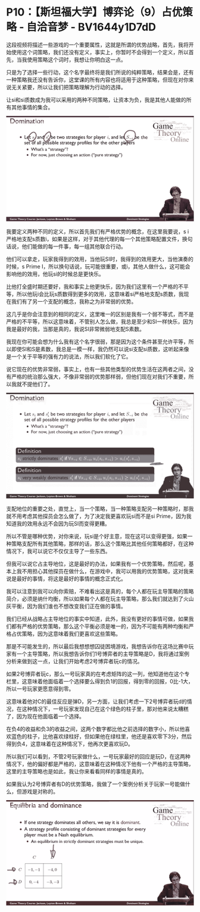 # P10：【斯坦福大学】博弈论（9）占优策略 - 自洽音梦 - BV1644y1D7dD

这段视频将描述一些游戏的一个重要属性，这就是所谓的优势战略，首先，我将开始使用这个词策略，我们还没有定义，事实上，你暂时不会得到一个定义，所以首先，当我使用策略这个词时，我想让你明白这一点。

只是为了选择一些行动，这个名字最终将是我们所说的纯粹策略，结果会是，还有一种策略我还没有告诉你，这堂课的所有内容也将适用于这种策略，但现在对你来说无关紧要，所以让我们把策略理解为行动的选择。

让si和si质数成为我可以采用的两种不同策略，让资本为负，我是其他人能做的所有其他事情的集合。

![](img/4d18d036791d7bd0fbfb2a91dcd3fa3e_1.png)

我要定义两种不同的定义，所以首先我们有严格优势的概念，在这里我要说，s i严格地支配s质数i，如果是这样，对于其他代理的每一个其他策略配置文件，换句话说，他们能做的每一件事，每一组其他联合行动。

他们可以拿走，玩家我得到的效用，当他玩SI时，我得到的效用更大，当他演奏的时候，s Prime I，所以换句话说，玩可能很重要，或i，其他人做什么，这可能会影响他的效用，他玩si的时候总是更快乐。

比他打全盛时期还要好，我和事实上他更快乐，因为我们这里有一个严格的不平等，所以他玩i会比玩s质数得到更多的效用，这意味着si严格地支配s质数，我现在我们有了另一个支配的概念，我称之为非常弱的优势。

这几乎是你会注意到的相同的定义，这里唯一的区别是我有一个弱不等式，而不是严格的不平等，所以这意味着，不管别人怎么做，我总是至少和SI一样快乐，因为我是最好的我，当那是真的，我说SI非常微弱地支配S素数。

我现在你可能会想为什么我有这个名字很弱，那是因为这个条件甚至允许平等，所以即使SI和S是素数，我总是一模一样，我仍然可以说si支配si质数，这听起来像是一个关于平等的强有力的说法，所以我们软化了它。

说它现在的优势非常弱，事实上，也有一些其他类型的优势生活在这两者之间，没有严格的统治那么强大，不像非常弱的优势那样弱，但他们现在对我们不重要，所以我就不提他们了。



![](img/4d18d036791d7bd0fbfb2a91dcd3fa3e_3.png)

支配地位的重要之处，直觉上，当一个策略，当一种策略支配另一种策略时，那我就不用考虑其他探员会怎么做了，为了决定我更喜欢玩si而不是si Prime，因为我知道我的效用永远不会因为玩SI而变得更糟。

所以不管是哪种优势，对你来说，玩si是个好主意，现在这可以变得更强，如果一种策略支配所有其他策略，那样的话，那么这个策略比其他任何策略都好，在这种情况下，我可以说它不仅仅主导了一些东西。

但我可以说它占主导地位，这是最好的办法，如果我有一个优势策略，然后呢，基本上我不用担心其他探员在做什么，在游戏中，我可以用我的优势策略，这对我来说是最好的事情，将这是最好的事情的概念正式化。

我可以注意到我可以向你索赔，不难看出这是真的，每个人都在玩主导策略的策略简介，必须是纳什均衡，所以如果每个人都在玩主导策略，那么我们就达到了火山灰平衡，因为我们谁也不想改变我们正在做的事情。

我们已经从战略占主导地位的事实中知道，此外，我没有更好的事情可做，如果我们都有严格的优势策略，那么这个平衡必须是唯一的，因为不可能有两种均衡和严格占优策略，因为这意味着我们更喜欢这些策略。

那是不可能发生的，所以最后我想想想囚徒困境游戏，我想告诉你在这场比赛中玩家有一个主导策略，所以我想告诉你们1号博弈者的主导策略是D，我将通过案例分析来做到这一点，让我们开始考虑2号博弈者玩c的情况。

如果2号博弈者玩c，那么一号玩家真的在考虑矩阵的这一列，他知道他在这个专栏里，这意味着他面临着一个选择要么得到负1的回报，得到零的回报，0比-1大，所以一号玩家更愿意得到零。

这意味着他对C的最佳反应是弹D，另一方面，让我们考虑一下2号博弈者玩d的情况，在这种情况下，一号玩家发现自己在这个绿色的柱子里，那对他来说太糟糕了，因为现在他面临着一个选择。

在负4的收益和负3的收益之间，这两个数字都比他之前选择的数字小，所以他喜欢蓝色的柱子，比他喜欢绿柱好，但如果他在绿柱里，他还是喜欢零下3分，然后得到负4，这意味着在这种情况下，他再次更喜欢玩D。

所以我们可以看到，不管2号玩家做什么，一号玩家最好的回应是玩D，在这两种情况下，他的偏好都是严格的，这意味着在这种情况下他有一个严格的主导策略，这里的主导策略也是如此，我让你来看看同样的事情是真的。

如果我认为2号博弈者有D的优势策略，我做了一个案例分析关于玩家一号能做什么，但游戏是对称的。

![](img/4d18d036791d7bd0fbfb2a91dcd3fa3e_5.png)